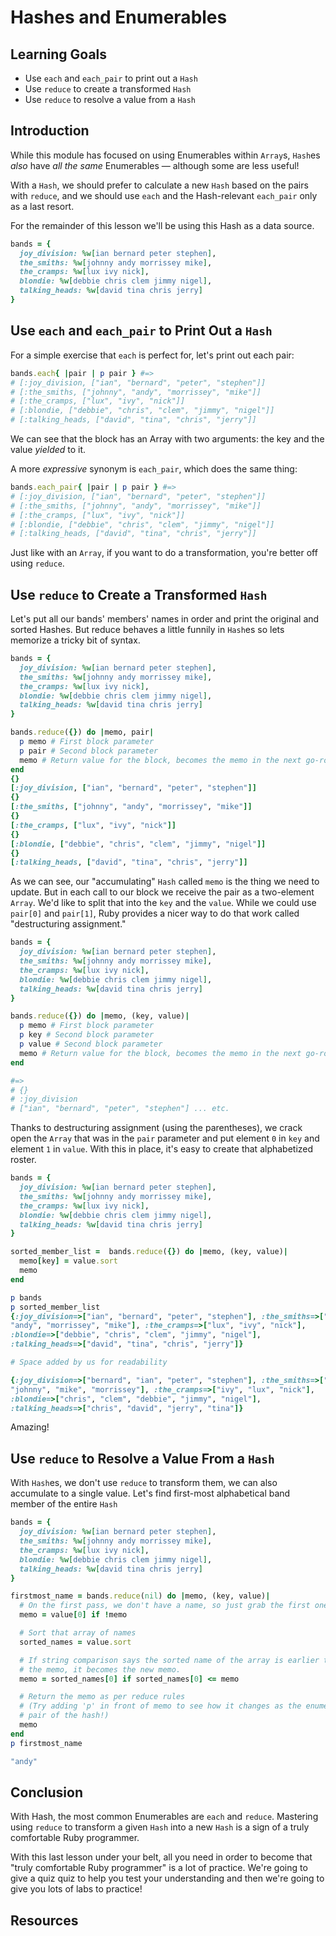 # Hashes and Enumerables

## Learning Goals

- Use `each` and `each_pair` to print out a `Hash`
- Use `reduce` to create a transformed `Hash`
- Use `reduce` to resolve a value from a `Hash`

## Introduction

While this module has focused on using Enumerables within `Array`s, `Hash`es
_also_ have _all the same_ Enumerables &mdash; although some are less useful!

With a `Hash`, we should prefer to calculate a new `Hash` based on the pairs
with `reduce`, and we should use `each` and the Hash-relevant `each_pair` only
as a last resort.

For the remainder of this lesson we'll be using this Hash as a data source.

```ruby
bands = {
  joy_division: %w[ian bernard peter stephen],
  the_smiths: %w[johnny andy morrissey mike],
  the_cramps: %w[lux ivy nick],
  blondie: %w[debbie chris clem jimmy nigel],
  talking_heads: %w[david tina chris jerry]
}
```

## Use `each` and `each_pair` to Print Out a `Hash`

For a simple exercise that `each` is perfect for, let's print out each pair:

```ruby
bands.each{ |pair | p pair } #=>
# [:joy_division, ["ian", "bernard", "peter", "stephen"]]
# [:the_smiths, ["johnny", "andy", "morrissey", "mike"]]
# [:the_cramps, ["lux", "ivy", "nick"]]
# [:blondie, ["debbie", "chris", "clem", "jimmy", "nigel"]]
# [:talking_heads, ["david", "tina", "chris", "jerry"]]
```

We can see that the block has an Array with two arguments: the key and the
value _yielded_ to it.

A more _expressive_ synonym is `each_pair`, which does the same thing:

```ruby
bands.each_pair{ |pair | p pair } #=>
# [:joy_division, ["ian", "bernard", "peter", "stephen"]]
# [:the_smiths, ["johnny", "andy", "morrissey", "mike"]]
# [:the_cramps, ["lux", "ivy", "nick"]]
# [:blondie, ["debbie", "chris", "clem", "jimmy", "nigel"]]
# [:talking_heads, ["david", "tina", "chris", "jerry"]]
```

Just like with an `Array`, if you want to do a transformation, you're better
off using `reduce`.

## Use `reduce` to Create a Transformed `Hash`

Let's put all our bands' members' names in order and print the original and
sorted Hashes. But reduce behaves a little funnily in `Hash`es so lets memorize
a tricky bit of syntax.

```ruby
bands = {
  joy_division: %w[ian bernard peter stephen],
  the_smiths: %w[johnny andy morrissey mike],
  the_cramps: %w[lux ivy nick],
  blondie: %w[debbie chris clem jimmy nigel],
  talking_heads: %w[david tina chris jerry]
}

bands.reduce({}) do |memo, pair|
  p memo # First block parameter
  p pair # Second block parameter
  memo # Return value for the block, becomes the memo in the next go-round
end
{}
[:joy_division, ["ian", "bernard", "peter", "stephen"]]
{}
[:the_smiths, ["johnny", "andy", "morrissey", "mike"]]
{}
[:the_cramps, ["lux", "ivy", "nick"]]
{}
[:blondie, ["debbie", "chris", "clem", "jimmy", "nigel"]]
{}
[:talking_heads, ["david", "tina", "chris", "jerry"]]
```

As we can see, our "accumulating" `Hash` called `memo` is the thing we need to
update. But in each call to our block we receive the pair as a two-element
`Array`. We'd like to split that into the `key` and the `value`. While we could
use `pair[0]` and `pair[1]`, Ruby provides a nicer way to do that work called
"destructuring assignment."

```ruby
bands = {
  joy_division: %w[ian bernard peter stephen],
  the_smiths: %w[johnny andy morrissey mike],
  the_cramps: %w[lux ivy nick],
  blondie: %w[debbie chris clem jimmy nigel],
  talking_heads: %w[david tina chris jerry]
}

bands.reduce({}) do |memo, (key, value)|
  p memo # First block parameter
  p key # Second block parameter
  p value # Second block parameter
  memo # Return value for the block, becomes the memo in the next go-round
end

#=>
# {}
# :joy_division
# ["ian", "bernard", "peter", "stephen"] ... etc.
```

Thanks to destructuring assignment (using the parentheses), we crack open the
`Array` that was in the `pair` parameter and put element `0` in `key` and
element `1` in `value`. With this in place, it's easy to create that
alphabetized roster.

```ruby
bands = {
  joy_division: %w[ian bernard peter stephen],
  the_smiths: %w[johnny andy morrissey mike],
  the_cramps: %w[lux ivy nick],
  blondie: %w[debbie chris clem jimmy nigel],
  talking_heads: %w[david tina chris jerry]
}

sorted_member_list =  bands.reduce({}) do |memo, (key, value)|
  memo[key] = value.sort
  memo
end

p bands
p sorted_member_list
{:joy_division=>["ian", "bernard", "peter", "stephen"], :the_smiths=>["johnny",
"andy", "morrissey", "mike"], :the_cramps=>["lux", "ivy", "nick"],
:blondie=>["debbie", "chris", "clem", "jimmy", "nigel"],
:talking_heads=>["david", "tina", "chris", "jerry"]}

# Space added by us for readability

{:joy_division=>["bernard", "ian", "peter", "stephen"], :the_smiths=>["andy",
"johnny", "mike", "morrissey"], :the_cramps=>["ivy", "lux", "nick"],
:blondie=>["chris", "clem", "debbie", "jimmy", "nigel"],
:talking_heads=>["chris", "david", "jerry", "tina"]}
```

Amazing!

## Use `reduce` to Resolve a Value From a `Hash`

With `Hash`es, we don't use `reduce` to transform them, we can also accumulate
to a single value. Let's find first-most alphabetical band member of the entire
`Hash`

```ruby
bands = {
  joy_division: %w[ian bernard peter stephen],
  the_smiths: %w[johnny andy morrissey mike],
  the_cramps: %w[lux ivy nick],
  blondie: %w[debbie chris clem jimmy nigel],
  talking_heads: %w[david tina chris jerry]
}

firstmost_name = bands.reduce(nil) do |memo, (key, value)|
  # On the first pass, we don't have a name, so just grab the first one.
  memo = value[0] if !memo

  # Sort that array of names
  sorted_names = value.sort

  # If string comparison says the sorted name of the array is earlier than
  # the memo, it becomes the new memo.
  memo = sorted_names[0] if sorted_names[0] <= memo

  # Return the memo as per reduce rules
  # (Try adding 'p' in front of memo to see how it changes as the enumerate the
  # pair of the hash!)
  memo
end
p firstmost_name

"andy"
```

## Conclusion

With Hash, the most common Enumerables are `each` and `reduce`. Mastering using
`reduce` to transform a given `Hash` into a new `Hash` is a sign of a truly
comfortable Ruby programmer.

With this last lesson under your belt, all you need in order to become that
"truly comfortable Ruby programmer" is a lot of practice. We're going to give a
quiz quiz to help you test your understanding and then we're going to give you
lots of labs to practice!

## Resources
